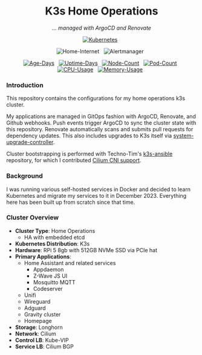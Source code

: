 <div align="center">

# K3s Home Operations

_... managed with ArgoCD and Renovate_

</div>

<div align="center">

[![Kubernetes](https://img.shields.io/endpoint?url=https%3A%2F%2Fkromgo.sholdee.net%3A2096%2Fquery%3Fformat%3Dendpoint%26metric%3Dkubernetes_version&style=for-the-badge&logo=kubernetes&logoColor=white&color=blue&label=%20)](https://k3s.io/)&nbsp;&nbsp;

</div>

<div align="center">


![Home-Internet](https://img.shields.io/endpoint?url=https%3A%2F%2Fhealthchecks.io%2Fbadge%2F51183e61-d334-4de9-acb4-abfdf9%2F4nYMJsdM-2%2Fhome-internet.shields&color=brightgreen&label=Home%20Internet&style=for-the-badge&logo=v&logoColor=white)&nbsp;&nbsp;
![Alertmanager](https://img.shields.io/endpoint?url=https%3A%2F%2Fhealthchecks.io%2Fbadge%2F51183e61-d334-4de9-acb4-abfdf9%2F6loCWl61-2%2Falert-manager.shields&label=alert%20manager&style=for-the-badge&logo=prometheus&logoColor=white)&nbsp;&nbsp;

</div>

<div align="center">

[![Age-Days](https://img.shields.io/endpoint?url=https%3A%2F%2Fkromgo.sholdee.net%3A2096%2Fquery%3Fformat%3Dendpoint%26metric%3Dcluster_age_days&style=flat-square&label=Age)](https://github.com/kashalls/kromgo/)&nbsp;&nbsp;
[![Uptime-Days](https://img.shields.io/endpoint?url=https%3A%2F%2Fkromgo.sholdee.net%3A2096%2Fquery%3Fformat%3Dendpoint%26metric%3Dcluster_uptime_days&style=flat-square&label=Uptime)](https://github.com/kashalls/kromgo/)&nbsp;&nbsp;
[![Node-Count](https://img.shields.io/endpoint?url=https%3A%2F%2Fkromgo.sholdee.net%3A2096%2Fquery%3Fformat%3Dendpoint%26metric%3Dcluster_node_count&style=flat-square&label=Nodes)](https://github.com/kashalls/kromgo/)&nbsp;&nbsp;
[![Pod-Count](https://img.shields.io/endpoint?url=https%3A%2F%2Fkromgo.sholdee.net%3A2096%2Fquery%3Fformat%3Dendpoint%26metric%3Dcluster_pod_count&style=flat-square&label=Pods)](https://github.com/kashalls/kromgo/)&nbsp;&nbsp;
[![CPU-Usage](https://img.shields.io/endpoint?url=https%3A%2F%2Fkromgo.sholdee.net%3A2096%2Fquery%3Fformat%3Dendpoint%26metric%3Dcluster_cpu_usage&style=flat-square&label=CPU)](https://github.com/kashalls/kromgo/)&nbsp;&nbsp;
[![Memory-Usage](https://img.shields.io/endpoint?url=https%3A%2F%2Fkromgo.sholdee.net%3A2096%2Fquery%3Fformat%3Dendpoint%26metric%3Dcluster_memory_usage&style=flat-square&label=Memory)](https://github.com/kashalls/kromgo/)&nbsp;&nbsp;

</div>

### Introduction

This repository contains the configurations for my home operations k3s cluster.

My applications are managed in GitOps fashion with ArgoCD, Renovate, and Github webhooks. Push events trigger ArgoCD to sync the cluster state with this repository. Renovate automatically scans and submits pull requests for dependency updates. This also includes upgrades to K3s itself via [system-upgrade-controller](https://github.com/rancher/system-upgrade-controller).

Cluster bootstrapping is performed with Techno-Tim's [k3s-ansible](https://github.com/techno-tim/k3s-ansible) repository, for which I contributed [Cilium CNI support](https://github.com/techno-tim/k3s-ansible/pull/435).

### Background

I was running various self-hosted services in Docker and decided to learn Kubernetes and migrate my services to it in December 2023. Everything here has been built up from scratch since that time.

### Cluster Overview

- **Cluster Type**: Home Operations
    - HA with embedded etcd
- **Kubernetes Distribution**: K3s
- **Hardware**: RPi 5 8gb with 512GB NVMe SSD via PCIe hat
- **Primary Applications**:
  - Home Assistant and related services
    - Appdaemon
    - Z-Wave JS UI
    - Mosquitto MQTT
    - Codeserver
  - Unifi
  - Wireguard
  - Adguard
  - Gravity cluster
  - Homepage
- **Storage**: Longhorn
- **Network**: Cilium
- **Control LB**: Kube-VIP
- **Service LB**: Cilium BGP